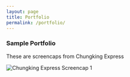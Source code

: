 ```yaml
---
layout: page
title: Portfolio
permalink: /portfolio/
---
```


### Sample Portfolio

These are screencaps from Chungking Express

![Chungking Express Screencap 1]({{site.baseurl}}/assets/images/sample_portfolio/1.jpg)
